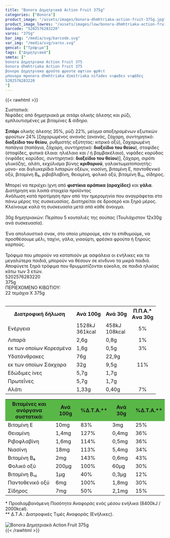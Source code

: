 ```yaml
---
title: "Bonora Δημητριακά Action Fruit 375g"
categories: ["Bonora"]
product_image: "/assets/images/bonora-dhmhtriaka-action-fruit-375g.jpg"
product_image_lowres: "/assets/images/low/bonora-dhmhtriaka-action-fruit-375g.jpg"
barcode: "5202576283220"
varos: "375g"
bar_img: "/media/svg/barcode.svg"
var_img: "/media/svg/varos.svg"
gencat: ["Τρόφιμα"]
tags: ["Δημητριακά"]
smeta: ["
bonora Δημητριακα Action Fruit 375
bonora dhmhtriaka Action Fruit 375
βονορα Δημητριακα φρούτα φρουτα αψτιον φρθιτ 
μπονορα mponora dhmhtriaka dimitriaka nifades νιφαδεs νιφάδες
5202576283220
"]
---
```

{{< rawhtml >}}

<div class="sload56"><div class="product"><div id="sistatika">Συστατικά:</div><div class="alltext">Νιφάδες από δημητριακά με σιτάρι ολικής άλεσης και ρύζι, εμπλουτισμένες με βιταμίνες &amp; σίδηρο.<br><br><b>Σιτάρι</b> ολικής άλεσης 35%, ρύζι 22%, μείγμα αποξηραμένων εξωτικών φρούτων 24% [ζαχαρωμένος ανανάς (ανανάς, ζάχαρη, συντηρητικό: <b>διοξείδιο του θείου</b>, ρυθμιστής οξύτητας: κιτρικό οξύ), ζαχαρωμένη παπάγια (παπάγια, ζάχαρη, συντηρητικό: <b>διοξείδιο του θείου</b>), σταφίδες (σταφίδες, φυτικά έλαια: ηλιέλαιο και / ή βαμβακέλαιο), νιφάδες καρύδας (νιφάδες καρύδας, συντηρητικό: <b>διοξείδιο του θείου</b>)], ζάχαρη, σιρόπι γλυκόζης, αλάτι, εκχύλισμα βύνης <b>κριθαριού</b>, γαλακτωματοποιητής: μονο- και διγλυκερίδια λιπαρών οξέων, νιασίνη, βιταμίνη Ε, παντοθενικό οξύ, βιταμίνη Β₆, ριβοβλαβίνη, θειαμίνη, φολικό οξύ, βιταμίνη Β₁₂, σίδηρος.<br><br>Μπορεί να περιέχει ίχνη από <b>φιστίκια αράπικα (αραχίδες)</b> και <b>γάλα</b>.</div><div id="loipa">Διατήρηση και λοιπά στοιχεία προϊόντος</div><div class="alltext">Aνάλωση κατά προτίμηση πριν από την ημερομηνία που αναγράφεται στο πάνω μέρος της συσκευασίας. Διατηρείται σε δροσερό και ξηρό μέρος. Κλείνουμε καλά τη συσκευασία μετά από κάθε άνοιγμα.<br><br>30g δημητριακών: Περίπου 5 κουταλιές της σούπας (Τουλάχιστον 12x30g ανά συσκευασία).<br><br>Ένα απολαυστικό σνακ, στο οποίο μπορούμε, εάν το επιθυμούμε, να προσθέσουμε μέλι, ταχίνι, γάλα, γιαούρτι, φρέσκα φρούτα ή ξηρούς καρπούς.<br><br>Τρόφιμα που μπορούν να καταπιούν με ασφάλεια οι ενήλικες και τα μεγαλύτερα παιδιά, μπορούν να θέσουν σε κίνδυνο τα μικρά παιδιά. Αποφύγετε ξηρά τρόφιμα που θρυμματίζονται εύκολα, σε παιδιά ηλικίας κάτω των 3 ετών.</div><div id="barcode"><div id="barimage1"></div><span id="bartext">5202576283220</span></div><div id="varos"><div id="varosimage1"></div><span id="varostext">375g</span></div><div id="kivotio">ΠΕΡΙΕΧΟΜΕΝΟ ΚΙΒΩΤΙΟΥ:<br>22 τεμάχια Χ 375g</div><br><table id="diatable"><tbody><tr><th>Διατροφική δήλωση</th><th>Ανά 100g</th><th>Ανά 30g</th><th>Π.Π.Α.*<br>Aνα 30g</th></tr><tr><td class="texr2">Ενέργεια</td><td class="texr">1528kJ<br>361kcal</td><td class="texr">458kJ<br>108kcal</td><td class="texr" style="text-align:center">5%</td></tr><tr><td class="texr2">Λιπαρά</td><td class="texr">2,6g</td><td class="texr">0,8g</td><td class="texr" style="text-align:center">1%</td></tr><tr><td class="gray">εκ των οποίων Κορεσµένα</td><td class="gray2">1,6g</td><td class="gray2">0,5g</td><td class="gray2" style="text-align:center">3%</td></tr><tr><td class="texr2">Yδατάνθρακες</td><td class="texr">76g</td><td class="texr">22,9g</td><td class="texr" style="text-align:center"></td></tr><tr><td class="gray">εκ των οποίων Σάκχαρα</td><td class="gray2">32g</td><td class="gray2">9,5g</td><td class="gray2" style="text-align:center">11%</td></tr><tr><td class="texr2">Eδώδιμες ίνες</td><td class="texr">5,7g</td><td class="texr">1,7g</td><td class="texr" style="text-align:center"></td></tr><tr><td class="texr2">Πρωτεΐνες</td><td class="texr">5,7g</td><td class="texr">1,7g</td><td class="texr" style="text-align:center"></td></tr><tr><td class="texr2">Αλάτι</td><td class="texr">1,33g</td><td class="texr">0,40g</td><td class="texr" style="text-align:center">7%</td></tr></tbody></table><div class="keno"></div><table id="diatable"><tbody><tr><th style="background:#59b747">Βιταμίνες και<br>ανόργανα συστατικά:</th><th style="background:#59b747">Ανά 100g</th><th style="background:#59b747">%Δ.Τ.Α.**</th><th style="background:#59b747">Ανά 30g</th><th style="background:#59b747">%Δ.Τ.Α.**</th></tr><tr><td class="texr2">Βιταμίνη Ε</td><td class="texr">10mg</td><td class="texr">83%</td><td class="texr">3mg</td><td class="texr">25%</td></tr><tr><td class="texr2">Θειαμίνη</td><td class="texr">1,4mg</td><td class="texr">127%</td><td class="texr">0,4mg</td><td class="texr">36%</td></tr><tr><td class="texr2">Ριβοφλαβίνη</td><td class="texr">1,6mg</td><td class="texr">114%</td><td class="texr">0,5mg</td><td class="texr">36%</td></tr><tr><td class="texr2">Νιασίνη</td><td class="texr">18mg</td><td class="texr">113%</td><td class="texr">5,4mg</td><td class="texr">34%</td></tr><tr><td class="texr2">Βιταμίνη Β₆</td><td class="texr">2mg</td><td class="texr">143%</td><td class="texr">0,6mg</td><td class="texr">43%</td></tr><tr><td class="texr2">Φολικό οξύ</td><td class="texr">200μg</td><td class="texr">100%</td><td class="texr">60μg</td><td class="texr">30%</td></tr><tr><td class="texr2">Βιταμίνη Β₁₂</td><td class="texr">1μg</td><td class="texr">40%</td><td class="texr">0,3μg</td><td class="texr">12%</td></tr><tr><td class="texr2">Παντοθενικό οξύ</td><td class="texr">6mg</td><td class="texr">100%</td><td class="texr">1,8mg</td><td class="texr">30%</td></tr><tr><td class="texr2">Σίδηρος</td><td class="texr">7mg</td><td class="texr">50%</td><td class="texr">2,1mg</td><td class="texr">15%</td></tr></tbody></table><div class="alltext">* Προσλαμβανόμενη Ποσότητα Αναφοράς ενός μέσου ενήλικα (8400kJ / 2000kcal).<br>** Δ.Τ.Α.: Διατροφικές Τιμές Αναφοράς (Ενήλικες).</div><br><div class="pimg"><img alt="Bonora Δημητριακά Action Fruit 375g" title="Bonora Δημητριακά Action Fruit 375g" src="/assets/images/bonora-dhmhtriaka-action-fruit-375g.jpg"></div></div></div>
{{< /rawhtml >}}



